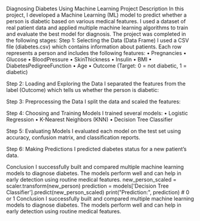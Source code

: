Diagnosing Diabetes Using Machine Learning
Project Description 
In this project, I developed a Machine Learning (ML) model to predict whether a 
person is diabetic based on various medical features. 
I used a dataset of real patient data and applied multiple machine learning 
algorithms to train and evaluate the best model for diagnosis. 
The project was completed in the following stages: 
Step 1: Selecting the Data (Data Frame) 
I used a CSV file (diabetes.csv) which contains information about patients. 
Each row represents a person and includes the following features: 
• Pregnancies 
• Glucose 
• BloodPressure 
• SkinThickness 
• Insulin 
• BMI 
• DiabetesPedigreeFunction 
• Age 
• Outcome (Target: 0 = not diabetic, 1 = diabetic) 

Step 2: Loading and Exploring the Data 
I separated the features from the label (Outcome) which tells us whether 
the person is diabetic: 

Step 3: Preprocessing the Data 
I split the data and scaled the features: 

Step 4: Choosing and Training Models 
I trained several models: 
• Logistic Regression 
• K-Nearest Neighbors (KNN) 
• Decision Tree Classifier 

Step 5: Evaluating Models 
I evaluated each model on the test set using accuracy, confusion matrix, and 
classification reports. 

Step 6: Making Predictions 
I predicted diabetes status for a new patient’s data. 

Conclusion 
I successfully built and compared multiple machine learning models to diagnose 
diabetes. The models perform well and can help in early detection using routine 
medical features. 
new_person_scaled = scaler.transform(new_person) 
prediction = models['Decision Tree Classifier'].predict(new_person_scaled) 
print("Prediction:", prediction)  # 0 or 1 
Conclusion 
I successfully built and compared multiple machine learning models to diagnose 
diabetes. The models perform well and can help in early detection using routine 
medical features.
